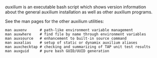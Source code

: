 *auxilium* is an executable bash script which shows version information
about the general auxilium installation as well as other auxilium programs.

See the man pages for the other auxilium utilities:

~~~~~
man auxenv      # path-like environment variable management
man auxwhere    # find file by name through environment variables
man auxsource   # enhancement to built-in source command
man auxalias    # setup of static or dynamix auxilium aliases
man auxchecktap # checking and summarizing of TAP unit test results
man auxguid     # pure bash GUID/UUID generation
~~~~~
